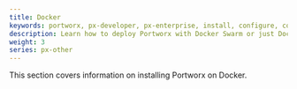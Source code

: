 ```yaml
---
title: Docker
keywords: portworx, px-developer, px-enterprise, install, configure, container, storage, add nodes
description: Learn how to deploy Portworx with Docker Swarm or just Docker without any orchestrator
weight: 3
series: px-other
---
```


This section covers information on installing Portworx on Docker.
